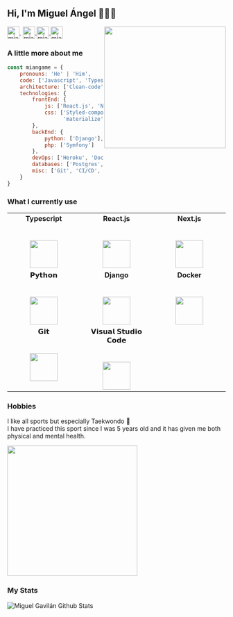 ## Hi, I'm Miguel Ángel 👨🏽‍💻

<img align='right' src="https://user-images.githubusercontent.com/19331093/89010261-85710180-d30e-11ea-828f-c400ec53a40a.png" width="280">

<p>
   <a href="https://miguelgm.dev/" target="_blank" style='margin-right:4px'>
    <img align="center" src="https://cdn.jsdelivr.net/npm/simple-icons@3.0.1/icons/googlechrome.svg" alt="miangame" height="28px" width="28px" />
  </a>
  <a href="https://www.linkedin.com/in/miguel-%C3%A1ngel-gavil%C3%A1n-merino-111438138/" target="_blank">
    <img align="center" src="https://cdn.jsdelivr.net/npm/simple-icons@3.0.1/icons/linkedin.svg" alt="miangame" height="28px" width="28px" />
  </a>
  <a href="https://dev.to/miangame" target="_blank">
    <img align="center" src="https://cdn.jsdelivr.net/npm/simple-icons@3.0.1/icons/dev-dot-to.svg" alt="miangame" height="28px" width="28px" />
  </a>
   <a href="https://twitter.com/miguel5gavilan/" target="_blank">
    <img align="center" src="https://cdn.jsdelivr.net/npm/simple-icons@3.0.1/icons/twitter.svg" alt="miangame" height="28px" width="28px" />
  </a>
</p>

### A little more about me
```js
const miangame = {
    pronouns: 'He' | 'Him',
    code: ['Javascript', 'Typescript', 'Python', 'PHP'],
    architecture: ['Clean-code', 'TDD'],
    technologies: {
        frontEnd: {
            js: ['React.js', 'Next.js', 'JQuery'],
            css: ['Styled-components', 'Saas', 'SCSS', 
                  'materialize', 'bootstrap', 'Ant.design']
        },
        backEnd: {
            python: ['Django'],
            php: ['Symfony']
        },
        devOps: ['Heroku', 'Docker🐳', 'Apache'],
        databases: ['Postgres', 'MySql', 'Oracle'],
        misc: ['Git', 'CI/CD', 'Github-actions']
    }
}
```

### What I currently use
<table>
  <tbody>
    <tr valign="top">
      <td width="25%" align="center">
          <span><b>Typescript</b></span><br><br><br>
        <img height="64px" src="https://cdn.svgporn.com/logos/typescript-icon.svg">
      </td>
      <td width="25%" align="center">
          <span><b>React.js</b></span><br><br><br>
        <img height="64px" src="https://cdn.svgporn.com/logos/react.svg">
      </td>
      <td width="25%" align="center">
          <span><b>Next.js</b></span><br><br><br>
         <img height="64px" src="https://cdn.svgporn.com/logos/nextjs.svg">
      </td>
      </tr>
      <tr valign="top">
         <td width="25%" align="center">
           <span>𝗣𝘆𝘁𝗵𝗼𝗻</span><br><br><br>
           <img height="64px" src="https://cdn.svgporn.com/logos/python.svg">
         </td>
         <td width="25%" align="center">
           <span><b>Django</b></span><br><br><br>
           <img height="64px" src="https://cdn.svgporn.com/logos/django.svg">
         </td>
         <td width="25%" align="center">
           <span><b>Docker</b></span><br><br><br>
           <img height="64px" src="https://cdn.svgporn.com/logos/docker.svg">
         </td>
    </tr>
    <tr valign="top">
      <td width="25%" align="center">
        <span>𝗚𝗶𝘁</span><br><br><br>
        <img height="64px" src="https://cdn.svgporn.com/logos/git-icon.svg">
      </td>
      <td width="25%" align="center">
        <span>𝗩𝗶𝘀𝘂𝗮𝗹 𝗦𝘁𝘂𝗱𝗶𝗼 𝗖𝗼𝗱𝗲</span><br><br><br>
        <img height="64px" src="https://cdn.svgporn.com/logos/visual-studio-code.svg">
      </td>
    </tr>
  </tbody>
</table>

### Hobbies
<p>I like all sports but especially Taekwondo 🥋
<br/>
I have practiced this sport since I was 5 years old and it has given me both physical and mental health.</p>
<img align="center" src="https://reygif.com/media/taekwondo-15183.gif" width="300">

### My Stats
![Miguel Gavilán Github Stats](https://github-readme-stats.vercel.app/api?username=miangame&show_icons=true&hide_border=true&hide=issues&count_private=true)
